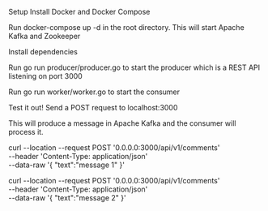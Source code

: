 Setup
Install Docker and Docker Compose

Run docker-compose up -d in the root directory. This will start Apache Kafka and Zookeeper

Install dependencies

Run go run producer/producer.go to start the producer which is a REST API listening on port 3000

Run go run worker/worker.go to start the consumer

Test it out!
Send a POST request to localhost:3000

This will produce a message in Apache Kafka and the consumer will process it.

curl --location --request POST '0.0.0.0:3000/api/v1/comments' \
--header 'Content-Type: application/json' \
--data-raw '{ "text":"message 1" }'

curl --location --request POST '0.0.0.0:3000/api/v1/comments' \
--header 'Content-Type: application/json' \
--data-raw '{ "text":"message 2" }'
